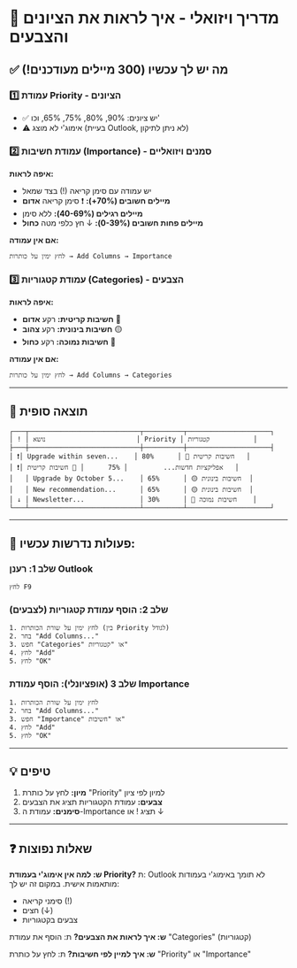 # 🎨 מדריך ויזואלי - איך לראות את הציונים והצבעים

## ✅ מה יש לך עכשיו (300 מיילים מעודכנים!)

### 1️⃣ **עמודת Priority** - הציונים
- ✅ יש ציונים: 90%, 80%, 75%, 65%, וכו'
- ⚠️ אימוג'י לא מוצג (בעיית Outlook, לא ניתן לתיקון)

### 2️⃣ **עמודת חשיבות (Importance)** - סמנים ויזואליים
**איפה לראות:**
- יש עמודה עם סימן קריאה (!) בצד שמאל
- **מיילים חשובים (70%+):** ❗ סימן קריאה **אדום**
- **מיילים רגילים (40-69%):** ללא סימן
- **מיילים פחות חשובים (0-39%):** ↓ חץ כלפי מטה **כחול**

**אם אין עמודה:**
```
לחץ ימין על כותרות → Add Columns → Importance
```

### 3️⃣ **עמודת קטגוריות (Categories)** - הצבעים
**איפה לראות:**
- **חשיבות קריטית:** רקע **אדום** 🔴
- **חשיבות בינונית:** רקע **צהוב** 🟡
- **חשיבות נמוכה:** רקע **כחול** 🔵

**אם אין עמודה:**
```
לחץ ימין על כותרות → Add Columns → Categories
```

---

## 🎯 תוצאה סופית

```
┌───┬────────────────────────────┬──────────┬─────────────────────┐
│ ! │ נושא                       │ Priority │ קטגוריות           │
├───┼────────────────────────────┼──────────┼─────────────────────┤
│ ❗│ Upgrade within seven...    │ 80%      │ 🔴 חשיבות קריטית   │
│ ❗│ אפליקציות חדשות...         │ 75%      │ 🔴 חשיבות קריטית   │
│   │ Upgrade by October 5...    │ 65%      │ 🟡 חשיבות בינונית  │
│   │ New recommendation...      │ 65%      │ 🟡 חשיבות בינונית  │
│ ↓ │ Newsletter...              │ 30%      │ 🔵 חשיבות נמוכה    │
└───┴────────────────────────────┴──────────┴─────────────────────┘
```

---

## 🔧 פעולות נדרשות עכשיו:

### **שלב 1: רענן Outlook**
```
לחץ F9
```

### **שלב 2: הוסף עמודת קטגוריות (לצבעים)**
```
1. לחץ ימין על שורת הכותרות (בין Priority לגודל)
2. בחר "Add Columns..."
3. חפש "Categories" או "קטגוריות"
4. לחץ "Add"
5. לחץ "OK"
```

### **שלב 3 (אופציונלי): הוסף עמודת Importance**
```
1. לחץ ימין על שורת הכותרות
2. בחר "Add Columns..."
3. חפש "Importance" או "חשיבות"
4. לחץ "Add"
5. לחץ "OK"
```

---

## 💡 טיפים

1. **מיון:** לחץ על כותרת "Priority" למיון לפי ציון
2. **צבעים:** עמודת הקטגוריות תציג את הצבעים
3. **סימנים:** עמודת ה-Importance תציג ! או ↓

---

## ❓ שאלות נפוצות

**ש: למה אין אימוג'י בעמודת Priority?**
ת: Outlook לא תומך באימוג'י בעמודות מותאמות אישית. במקום זה יש לך:
   - סימני קריאה (!)
   - חצים (↓)
   - צבעים בקטגוריות

**ש: איך לראות את הצבעים?**
ת: הוסף את עמודת "Categories" (קטגוריות)

**ש: איך למיין לפי חשיבות?**
ת: לחץ על כותרת "Priority" או "Importance"






